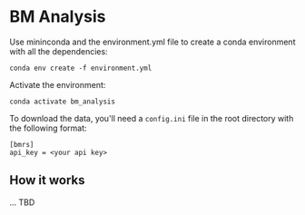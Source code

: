 # BM Analysis


Use mininconda and the environment.yml file to create a conda environment with all the dependencies:

```conda env create -f environment.yml```

Activate the environment:

```conda activate bm_analysis```

To download the data, you'll need a `config.ini` file in the root directory with the following format:

```
[bmrs]
api_key = <your api key>
```

## How it works

... TBD


